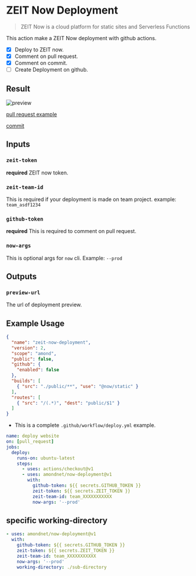 # ZEIT Now Deployment

> ZEIT Now is a cloud platform for static sites and Serverless Functions

This action make a ZEIT Now deployment with github actions. 

- [x] Deploy to ZEIT now.
- [x] Comment on pull request.
- [x] Comment on commit.
- [ ] Create Deployment on github.

## Result

![preview](./preview.png)

[pull request example](https://github.com/amondnet/now-deployment/pull/2)

[commit](https://github.com/amondnet/now-deployment/commit/3d926623510294463c589327f5420663b1b0b35f)
## Inputs

### `zeit-token`

**required** ZEIT now token.

### `zeit-team-id`

This is required if your deployment is made on team project. example: `team_asdf1234`

### `github-token`

**required** This is required to comment on pull request.

### `now-args`

This is optional args for `now` cli. Example: `--prod`

## Outputs

### `preview-url`

The url of deployment preview.

## Example Usage

```json
{
  "name": "zeit-now-deployment",
  "version": 2,
  "scope": "amond",
  "public": false,
  "github": {
    "enabled": false
  },
  "builds": [
    { "src": "./public/**", "use": "@now/static" }
  ],
  "routes": [
    { "src": "/(.*)", "dest": "public/$1" }
  ]
}
```

* This is a complete `.github/workflow/deploy.yml` example.

```yaml
name: deploy website
on: [pull_request]
jobs:
  deploy:
    runs-on: ubuntu-latest
    steps:
      - uses: actions/checkout@v1
      - uses: amondnet/now-deployment@v1
        with:
          github-token: ${{ secrets.GITHUB_TOKEN }}
          zeit-token: ${{ secrets.ZEIT_TOKEN }}
          zeit-team-id: team_XXXXXXXXXXX
          now-args: '--prod'
```


## specific working-directory

```yml
- uses: amondnet/now-deployment@v1
  with:
    github-token: ${{ secrets.GITHUB_TOKEN }}
    zeit-token: ${{ secrets.ZEIT_TOKEN }}
    zeit-team-id: team_XXXXXXXXXXX
    now-args: '--prod'
    working-directory: ./sub-directory
```